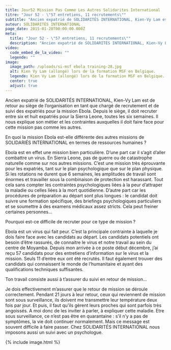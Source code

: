 ```yaml
---
title: Jour52 Mission Pas Comme Les Autres Solidarites International
titre: "Jour 52 - \"57 entretiens, 11 recrutements\""
subtitle: "Ancien expatrié de SOLIDARITÉS INTERNATIONAL, Kien-Vy Lam est de retour au siège de l’organisation en tant que chargé de recrutement et de suivi des expatriés..."
auteur: SOLIDARITÉS INTERNATIONAL
page_date: 2015-01-20T00:00:00.000Z
meta:
  title: "Jour 52 - \"57 entretiens, 11 recrutements\""
  description: "Ancien expatrié de SOLIDARITÉS INTERNATIONAL, Kien-Vy Lam est de retour au siège de l’organisation en tant que chargé de recrutement et de suivi des expatriés..."
video:
  code_embed_de_la_video: ""
  legende: ""
image:
  image_path: /uploads/si-msf ebola training-28.jpg
  alt: Kien Vy Lam (allongé) lors de la formation MSF en Belgique.
  legende: Kien Vy Lam (allongé) lors de la formation MSF en Belgique.
  center: true
  adjust: true
---
```

Ancien expatri&eacute; de SOLIDARIT&Eacute;S INTERNATIONAL, Kien-Vy Lam est de retour au si&egrave;ge de l’organisation en tant que charg&eacute; de recrutement et de suivi des expatri&eacute;s pour la mission Ebola. Depuis le si&egrave;ge, il doit recruter entre six et huit expatri&eacute;s pour la Sierra Leone, toutes les six semaines. Il nous explique son m&eacute;tier et les contraintes auxquelles il doit faire face pour cette mission pas comme les autres.

En quoi la mission Ebola est-elle diff&eacute;rente des autres missions de SOLIDARI&Eacute;S INTERNATIONAL en termes de ressources humaines ?

Ebola est en effet une mission bien particuli&egrave;re. D’une part car il s’agit d’aller combattre un virus. En Sierra Leone, pas de guerre ou de catastrophe naturelle comme sur nos autres missions. C’est une mission tr&egrave;s &eacute;prouvante pour les expatri&eacute;s, tant sur le plan psychologique que sur le plan physique. Si les rotations ne durent que 6 semaines, les amplitudes de travail sont &eacute;normes et travailler sous la combinaison de protection est harassant. Tout cela sans compter les contraintes psychologiques li&eacute;es &agrave; la peur d’attraper la maladie ou celles li&eacute;es &agrave; la mort quotidienne. D’autre part car les proc&eacute;dures de pr&eacute;paration au d&eacute;part sont plus longues : le candidat doit suivre une formation sp&eacute;cifique, des briefings psychologiques particuliers et se soumettre &agrave; des examens m&eacute;dicaux assez stricts. Cela peut freiner certaines personnes…

Pourquoi est-ce difficile de recruter pour ce type de mission ?

Ebola est un virus qui fait peur. C’est la principale contrainte &agrave; laquelle je dois faire face avec les candidats au d&eacute;part. Les candidats potentiels ont besoin d’&ecirc;tre rassur&eacute;s, de connaitre le virus et notre travail au sein du centre de Moyamba. Depuis mon arriv&eacute;e &agrave; ce poste d&eacute;but d&eacute;cembre, j’ai re&ccedil;u 57 candidats pour des entretiens d’information sur le virus et la mission. Seuls 11 d’entre eux ont &eacute;t&eacute; recrut&eacute;s. Il faut &eacute;galement trouver des candidats qui connaissent le monde de l’humanitaire et ayant des qualifications techniques suffisantes.

Ton travail consiste aussi &agrave; t’assurer du suivi en retour de mission…

Je dois effectivement m’assurer que le retour de mission se d&eacute;roule correctement. Pendant 21 jours &agrave; leur retour, ceux qui reviennent de mission sont sous surveillance, ils doivent me transmettre leur temp&eacute;rature deux fois par jour. Et puis, il faut qu’ils g&egrave;rent leurs proches qui sont parfois tr&egrave;s angoiss&eacute;s. A moi donc de les inviter &agrave; parler, &agrave; expliquer cette maladie. Etre sous surveillance, ce n’est pas &ecirc;tre en quarantaine : s’il n’y a pas de sympt&ocirc;mes, la vie doit continuer normalement. Mais ce message est souvent difficile &agrave; faire passer. Chez SOLIDARIT&Eacute;S INTERNATIONAL nous imposons aussi un suivi avec un psychologue.

{% include image.html %}